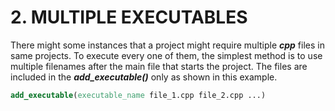 # 2. MULTIPLE EXECUTABLES

There might some instances that a project might require multiple ***cpp*** files in same projects. To execute every one of them, the simplest method is to use multiple filenames after the main file that starts the project. The files are included in the ***add_executable()*** only as shown in this example.
```cmake
add_executable(executable_name file_1.cpp file_2.cpp ...)
```